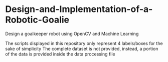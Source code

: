 # Design-and-Implementation-of-a-Robotic-Goalie
 Design  a goalkeeper robot using OpenCV and Machine Learning
 
 The scripts displayed in this repository only represent 4 labels/boxes for the sake of simplicity
 The complete dataset is not provided, instead, a portion of the data is provided inside the data processing file
